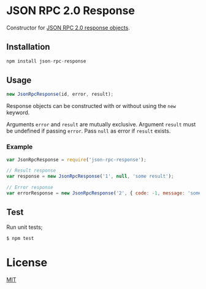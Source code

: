 # JSON RPC 2.0 Response

Constructor for
[JSON RPC 2.0 response objects](http://www.jsonrpc.org/specification#response_object).

## Installation

```js
npm install json-rpc-response
```

## Usage

```js
new JsonRpcResponse(id, error, result);
```

Response objects can be constructed with or without using the `new` keyword.

Arguments `error` and `result` are mutually exclusive. Argument `result` must be
undefined if passing `error`. Pass `null` as error if `result` exists.

### Example

```js
var JsonRpcResponse = require('json-rpc-response');

// Result response
var response = new JsonRpcResponse('1', null, 'some result');

// Error response
var errorResponse = new JsonRpcResponse('2', { code: -1, message: 'some error' });
```

## Test

Run unit tests;

`$ npm test`

# License

[MIT](LICENSE)